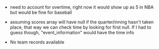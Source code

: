 * need to account for overtime, right now it would show up as 5 in NBA but would be fine for baseball

* assuming scores array will have null if the quarter/inning hasn't taken place, that way we can check time by looking for first null. If I had to guess though, "event_information" would have the time info

* No team records available
